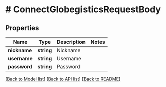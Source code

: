 # # ConnectGlobegisticsRequestBody

## Properties

Name | Type | Description | Notes
------------ | ------------- | ------------- | -------------
**nickname** | **string** | Nickname |
**username** | **string** | Username |
**password** | **string** | Password |

[[Back to Model list]](../../README.md#models) [[Back to API list]](../../README.md#endpoints) [[Back to README]](../../README.md)
